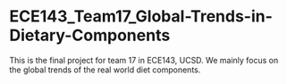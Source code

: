 # ECE143_Team17_Global-Trends-in-Dietary-Components
This is the final project for team 17 in ECE143, UCSD. We mainly focus on the global trends of the real world diet components.
